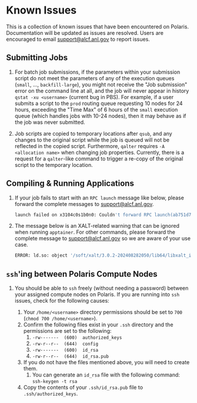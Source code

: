 # Known Issues

This is a collection of known issues that have been encountered on Polaris. Documentation will be updated as issues are resolved. Users are encouraged to email [support@alcf.anl.gov](mailto:support@alcf.anl.gov) to report issues.

## Submitting Jobs

1. For batch job submissions, if the parameters within your submission script do not meet the parameters of any of the execution queues (`small`, ..., `backfill-large`), you might not receive the "Job submission" error on the command line at all, and the job will never appear in history `qstat -xu <username>` (current bug in PBS). For example, if a user submits a script to the `prod` routing queue requesting 10 nodes for 24 hours, exceeding the "Time Max" of 6 hours of the `small` execution queue (which handles jobs with 10-24 nodes), then it may behave as if the job was never submitted.

2. Job scripts are copied to temporary locations after `qsub`, and any changes to the original script while the job is queued will not be reflected in the copied script. Furthermore, `qalter` requires `-A <allocation name>` when changing job properties. Currently, there is a request for a `qalter`-like command to trigger a re-copy of the original script to the temporary location.

## Compiling & Running Applications

1. If your job fails to start with an `RPC launch` message like below, please forward the complete messages to [support@alcf.anl.gov](mailto:support@alcf.anl.gov).
   ```bash
   launch failed on x3104c0s1b0n0: Couldn't forward RPC launch(ab751d77-e80a-4c54-b1c2-4e881f7e8c90) to child x3104c0s31b0n0.hsn.cm.polaris.alcf.anl.gov: Resource temporarily unavailable
   ```
2. The message below is an XALT-related warning that can be ignored when running `apptainer`. For other commands, please forward the complete message to [support@alcf.anl.gov](mailto:support@alcf.anl.gov) so we are aware of your use case.
   ```bash
   ERROR: ld.so: object '/soft/xalt/3.0.2-202408282050/lib64/libxalt_init.so' from LD_PRELOAD cannot be preloaded (cannot open shared object file): ignored.
   ```

## `ssh`'ing between Polaris Compute Nodes

1. You should be able to `ssh` freely (without needing a password) between your assigned compute nodes on Polaris. If you are running into `ssh` issues, check for the following causes:

   1. Your `/home/<username>` directory permissions should be set to `700` (`chmod 700 /home/<username>`).
   2. Confirm the following files exist in your `.ssh` directory and the permissions are set to the following:
      1. `-rw-------  (600)  authorized_keys`
      2. `-rw-r--r--  (644)  config`
      3. `-rw-------  (600)  id_rsa`
      4. `-rw-r--r--  (644)  id_rsa.pub`
   3. If you do not have the files mentioned above, you will need to create them.
      1. You can generate an `id_rsa` file with the following command: `ssh-keygen -t rsa`
   4. Copy the contents of your `.ssh/id_rsa.pub` file to `.ssh/authorized_keys`.

